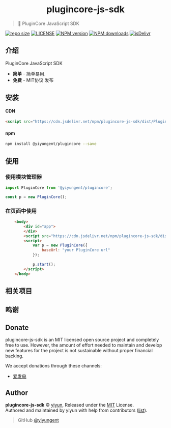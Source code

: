 <p align="center">
<!-- <img src="docs/_images/logo.png" alt="plugincore-js-sdk"> -->
</p>
<h1 align="center">plugincore-js-sdk</h1>

> :cake: PluginCore JavaScript SDK

[![repo size](https://img.shields.io/github/repo-size/yiyungent/plugincore-js-sdk.svg?style=flat)]()
[![LICENSE](https://img.shields.io/github/license/yiyungent/plugincore-js-sdk.svg?style=flat)](https://github.com/yiyungent/plugincore-js-sdk/blob/master/LICENSE)
[![NPM version](https://img.shields.io/npm/v/@yiyungent/plugincore.svg)](https://www.npmjs.com/package/@yiyungent/plugincore)
[![NPM downloads](https://img.shields.io/npm/dt/@yiyungent/plugincore)](https://www.npmjs.com/package/@yiyungent/plugincore)
[![jsDelivr](https://img.shields.io/jsdelivr/npm/hy/@yiyungent/plugincore)](https://www.jsdelivr.com/package/npm/@yiyungent/plugincore)


## 介绍

PluginCore JavaScript SDK

 + **简单** - 简单易用.
 + **免费** - MIT协议 发布

## 安装

#### CDN
```html
<script src="https://cdn.jsdelivr.net/npm/plugincore-js-sdk/dist/PluginCore.min.js"></script>
```

#### npm
```bash
npm install @yiyungent/plugincore --save
```

## 使用

### 使用模块管理器
```js
import PluginCore from '@yiyungent/plugincore';

const p = new PluginCore();
```
### 在页面中使用
```html
    <body>
        <div id="app">
        </div>
        <script src="https://cdn.jsdelivr.net/npm/plugincore-js-sdk/dist/PluginCore.min.js"></script>
        <script>
			var p = new PluginCore({
                baseUrl: "your PluginCore url"
            });
			
            p.start();
        </script>
    </body>
```

## 相关项目

 
## 鸣谢



## Donate

plugincore-js-sdk is an MIT licensed open source project and completely free to use. However, the amount of effort needed to maintain and develop new features for the project is not sustainable without proper financial backing.

We accept donations through these channels:
- <a href="https://afdian.net/@yiyun" target="_blank">爱发电</a>

## Author

**plugincore-js-sdk** © [yiyun](https://github.com/yiyungent), Released under the [MIT](./LICENSE) License.<br>
Authored and maintained by yiyun with help from contributors ([list](https://github.com/yiyungent/plugincore-js-sdk/contributors)).

> GitHub [@yiyungent](https://github.com/yiyungent)

